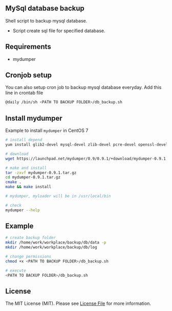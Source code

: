 ## MySql database backup

Shell script to backup mysql database.

- Script create sql file for specified database.

## Requirements

- mydumper

## Cronjob setup

You can also setup cron job to backup mysql database everyday. Add this line in crontab file 

```bash
@daily /bin/sh <PATH TO BACKUP FOLDER>/db_backup.sh
```

## Install mydumper

Example to install `mydumper` in CentOS 7

```bash
# install depend
yum install glib2-devel mysql-devel zlib-devel pcre-devel openssl-devel cmake

# download
wget https://launchpad.net/mydumper/0.9/0.9.1/+download/mydumper-0.9.1.tar.gz

# make and install
tar -zxvf mydumper-0.9.1.tar.gz
cd mydumper-0.9.1.tar.gz
cmake .
make && make install

# mydumper, myloader will be in /usr/local/bin

# check
mydumper --help
```

## Example
```bash
# create backup folder
mkdir /home/work/workplace/backup/db/data -p
mkdir /home/work/workplace/backup/db/log

# change permissions
chmod +x <PATH TO BACKUP FOLDER>/db_backup.sh

# execute
<PATH TO BACKUP FOLDER>/db_backup.sh
```

## License
The MIT License (MIT). Please see [License File](LICENSE.md) for more information.